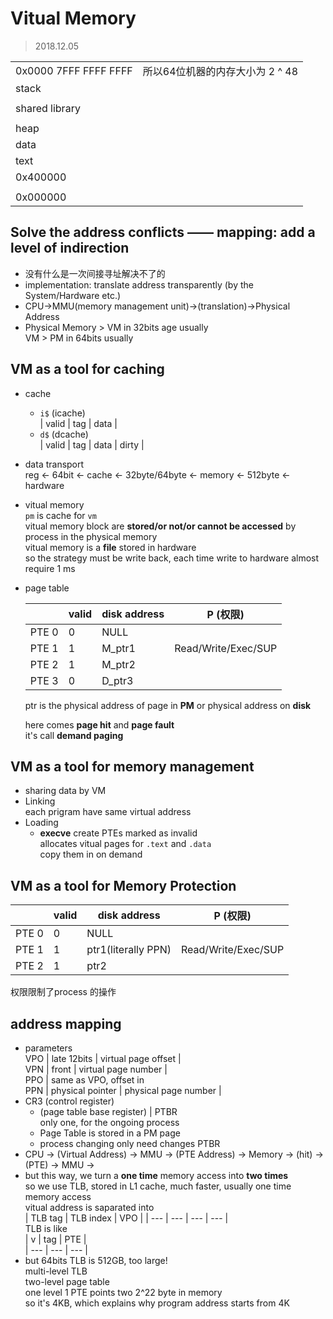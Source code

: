 # Vitual Memory  
> 2018.12.05  

| | | 
| --- | --- | 
| 0x0000 7FFF FFFF FFFF | 所以64位机器的内存大小为 2 ^ 48|  
| stack | | 
| | | 
| shared library | |
| |  
| heap | | 
| data | | 
| text | | 
| 0x400000 | |  
| | |  48
| 0x000000 | |    

## Solve the address conflicts  —— mapping: add a level of indirection
* 没有什么是一次间接寻址解决不了的  
* implementation: translate address transparently (by the System/Hardware etc.)   
* CPU->MMU(memory management unit)->(translation)->Physical Address  
* Physical Memory > VM in 32bits age  usually  
    VM > PM in 64bits usually  

## VM as a tool for caching  
* cache  
    * `i$` (icache)  
        | valid | tag | data |
    * `d$` (dcache)  
        | valid | tag | data | dirty |
* data transport  
    reg <- 64bit <- cache <- 32byte/64byte <- memory <- 512byte <- hardware  

* vitual memory  
    `pm` is cache for `vm`    
    vitual memory block are **stored/or not/or cannot be accessed** by process in the physical memory  
    vitual memory is a **file** stored in hardware    
    so the strategy must be write back, each time write to hardware almost require 1 ms  
* page table  

    || valid | disk address | P (权限)|   
    | --- | --- | --- | --- |  
    |PTE 0| 0 | NULL | |  
    |PTE 1| 1 | M_ptr1 | Read/Write/Exec/SUP |  
    |PTE 2| 1 | M_ptr2 | |  
    |PTE 3| 0 | D_ptr3 | |  

    ptr is the physical address of page in **PM** or physical address on **disk** 

    here comes **page hit** and **page fault**  
    it's call **demand paging**  

## VM as a tool for memory management  
* sharing data by VM
* Linking  
    each prigram have same virtual address 
* Loading    
    * **execve** create PTEs marked as invalid    
        allocates vitual pages for `.text` and `.data`  
        copy them in on demand   
## VM as a tool for Memory Protection  

|| valid | disk address | P (权限)|   
| --- | --- | --- | --- |  
|PTE 0| 0 | NULL | |  
|PTE 1| 1 | ptr1(literally PPN) | Read/Write/Exec/SUP |  
|PTE 2| 1 | ptr2 | |  
权限限制了process 的操作

## address mapping  
* parameters  
    VPO | late 12bits  | virtual page offset |  
    VPN | front | virtual page number |  
    PPO | same as VPO, offset in   
    PPN | physical pointer | physical page number |     
* CR3 (control register)   
    * (page table base register) | PTBR  
        only one, for the ongoing process  
    * Page Table is stored in a PM page  
    * process changing only need changes PTBR  
* CPU -> (Virtual Address) -> MMU -> (PTE Address) -> Memory -> (hit) -> (PTE) -> MMU -> 
* but this way, we turn a **one time** memory access into **two times**  
    so we use TLB, stored in L1 cache, much faster, usually one time memory access    
    vitual address is saparated into  
    | TLB tag | TLB index | VPO | 
    | --- | --- | --- | --- |   
    TLB is like      
    | v | tag | PTE |   
    | --- | --- | --- |
* but 64bits TLB is 512GB, too large!  
    multi-level TLB  
    two-level page table  
    one level 1 PTE points two 2^22 byte in memory  
    so it's 4KB, which explains why program address starts from 4K  


